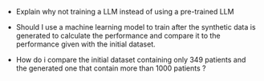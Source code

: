 - Explain why not training a LLM instead of using a pre-trained LLM

- Should I use a machine learning model to train after the synthetic data is generated to calculate the performance and compare it to the performance given with the initial dataset.

- How do i compare the initial dataset containing only 349 patients and the generated one that contain more than 1000 patients ?


